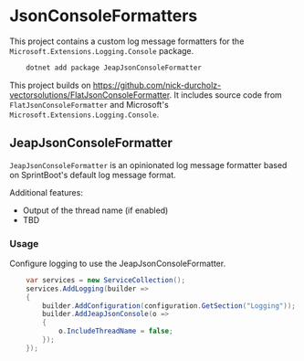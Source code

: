 # JsonConsoleFormatters

This project contains a custom log message formatters for the `Microsoft.Extensions.Logging.Console` package.

```bash
    dotnet add package JeapJsonConsoleFormatter
```

This project builds on https://github.com/nick-durcholz-vectorsolutions/FlatJsonConsoleFormatter.
It includes source code from `FlatJsonConsoleFormatter` and Microsoft's `Microsoft.Extensions.Logging.Console`.

## JeapJsonConsoleFormatter

`JeapJsonConsoleFormatter` is an opinionated log message formatter based on SprintBoot's default log message format.

Additional features:

* Output of the thread name (if enabled)
* TBD

### Usage

Configure logging to use the JeapJsonConsoleFormatter.

```csharp
    var services = new ServiceCollection();
    services.AddLogging(builder =>
    {
        builder.AddConfiguration(configuration.GetSection("Logging"));
        builder.AddJeapJsonConsole(o =>
        {
            o.IncludeThreadName = false;
        });
    });
```



